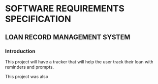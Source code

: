 # SOFTWARE REQUIREMENTS SPECIFICATION
## LOAN RECORD MANAGEMENT SYSTEM
### Introduction
This project will have a tracker that will help the user track their loan with reminders and prompts.

This project was also
